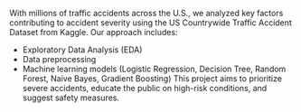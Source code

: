 With millions of traffic accidents across the U.S., we analyzed key factors contributing to accident severity using the US Countrywide Traffic Accident Dataset from Kaggle. Our approach includes: 
- Exploratory Data Analysis (EDA)
- Data preprocessing
- Machine learning models (Logistic Regression, Decision Tree, Random Forest, Naive Bayes, Gradient Boosting) 
This project aims to prioritize severe accidents, educate the public on high-risk conditions, and suggest safety measures. 
